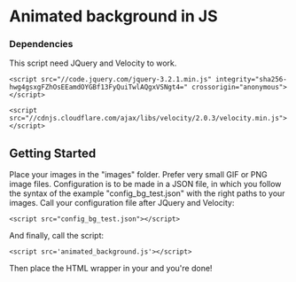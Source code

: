 # Animated background in JS


### Dependencies

This script need JQuery and Velocity to work.

```
<script src="//code.jquery.com/jquery-3.2.1.min.js" integrity="sha256-hwg4gsxgFZhOsEEamdOYGBf13FyQuiTwlAQgxVSNgt4=" crossorigin="anonymous"></script>
```

```
<script src="//cdnjs.cloudflare.com/ajax/libs/velocity/2.0.3/velocity.min.js"></script>
```

## Getting Started

Place your images in the "images" folder. Prefer very small GIF or PNG image files. Configuration is to be made in a JSON file, in which you follow the syntax of the example "config_bg_test.json" with the right paths to your images.
Call your configuration file after JQuery and Velocity:

```
<script src="config_bg_test.json"></script>
```
And finally, call the script:

```
<script src='animated_background.js'></script>
```

Then place the HTML wrapper in your <body> and you're done!
